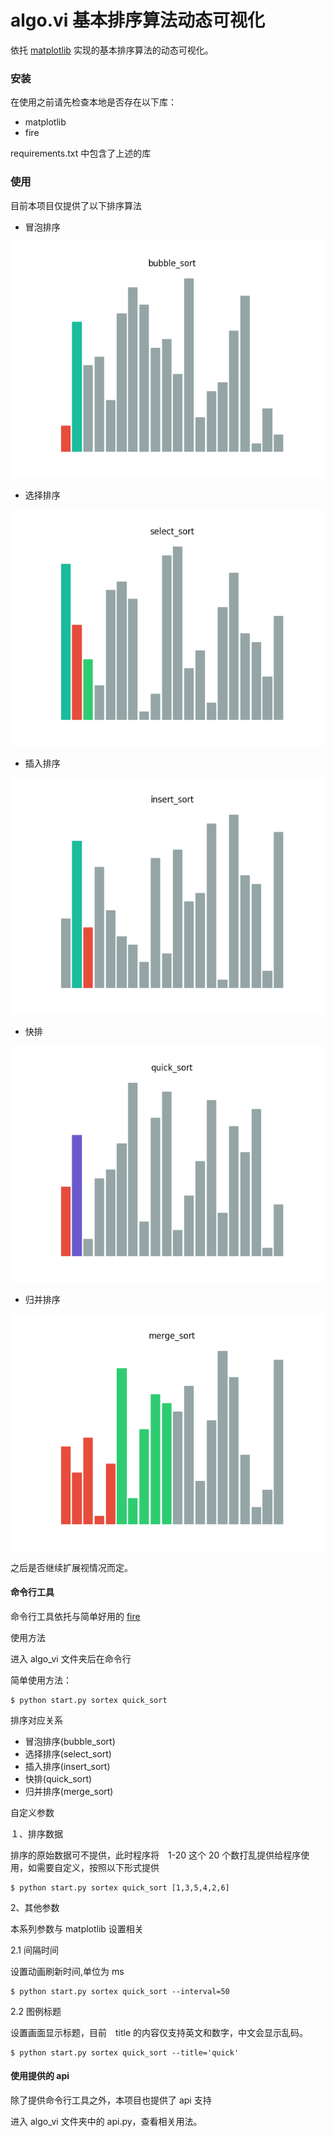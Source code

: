# algo.vi 基本排序算法动态可视化

依托 [matplotlib](https://matplotlib.org/) 实现的基本排序算法的动态可视化。

### 安装

在使用之前请先检查本地是否存在以下库：

- matplotlib
- fire

requirements.txt 中包含了上述的库


### 使用

目前本项目仅提供了以下排序算法

- 冒泡排序

![bubble_sort](./gifs/bubble_sort.gif)

- 选择排序

![select_sort](./gifs/select_sort.gif)

- 插入排序

![insert_sort](./gifs/insert_sort.gif)

- 快排

![quick_sort](./gifs/quick_sort.gif)

- 归并排序

![merge_sort](./gifs/merge_sort.gif)

之后是否继续扩展视情况而定。

#### 命令行工具

命令行工具依托与简单好用的 [fire](https://github.com/google/python-fire)

使用方法

进入 algo_vi 文件夹后在命令行

简单使用方法：

```  
$ python start.py sortex quick_sort
```        

排序对应关系

- 冒泡排序(bubble_sort)
- 选择排序(select_sort)
- 插入排序(insert_sort)
- 快排(quick_sort)
- 归并排序(merge_sort)

自定义参数

１、排序数据

排序的原始数据可不提供，此时程序将　1-20 这个 20 个数打乱提供给程序使用，如需要自定义，按照以下形式提供

```
$ python start.py sortex quick_sort [1,3,5,4,2,6]

```

2、其他参数

本系列参数与 matplotlib 设置相关

2.1 间隔时间

设置动画刷新时间,单位为 ms

```
$ python start.py sortex quick_sort --interval=50

```

2.2 图例标题

设置画面显示标题，目前　title 的内容仅支持英文和数字，中文会显示乱码。

```
$ python start.py sortex quick_sort --title='quick'

```


#### 使用提供的 api 

除了提供命令行工具之外，本项目也提供了 api 支持

进入 algo_vi 文件夹中的 api.py，查看相关用法。
